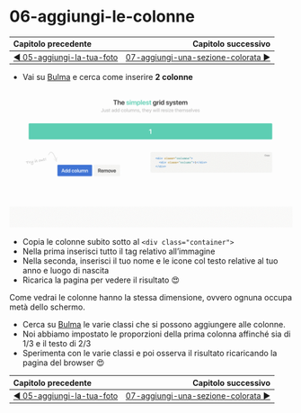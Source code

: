 # 06-aggiungi-le-colonne

| Capitolo precedente  | Capitolo successivo     |
| :--------------- | ---------------: |
| [◀︎ 05-aggiungi-la-tua-foto](../05-aggiungi-la-tua-foto)| [07-aggiungi-una-sezione-colorata ▶︎](../07-aggiungi-una-sezione-colorata) |

- Vai su [Bulma](https://bulma.io/documentation/) e cerca come inserire **2 colonne**

![Bulma columns](../assets/bulma-columns.gif)

- Copia le colonne subito sotto al `<div class="container">`
- Nella prima inserisci tutto il tag relativo all’immagine
- Nella seconda, inserisci il tuo nome e le icone col testo relative al tuo anno e luogo di nascita
- Ricarica la pagina per vedere il risultato 😍

Come vedrai le colonne hanno la stessa dimensione, ovvero ognuna occupa metà dello schermo.

- Cerca su [Bulma](https://bulma.io/documentation/) le varie classi che si possono aggiungere alle colonne.
- Noi abbiamo impostato le proporzioni della prima colonna affinché sia di 1/3 e il testo di 2/3
- Sperimenta con le varie classi e poi osserva il risultato ricaricando la pagina del browser 😍

| Capitolo precedente  | Capitolo successivo     |
| :--------------- | ---------------: |
| [◀︎ 05-aggiungi-la-tua-foto](../05-aggiungi-la-tua-foto)| [07-aggiungi-una-sezione-colorata ▶︎](../07-aggiungi-una-sezione-colorata) |